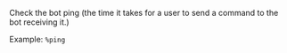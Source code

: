 Check the bot ping (the time it takes for a user to send a command to the bot receiving it.)

Example: `%ping`
